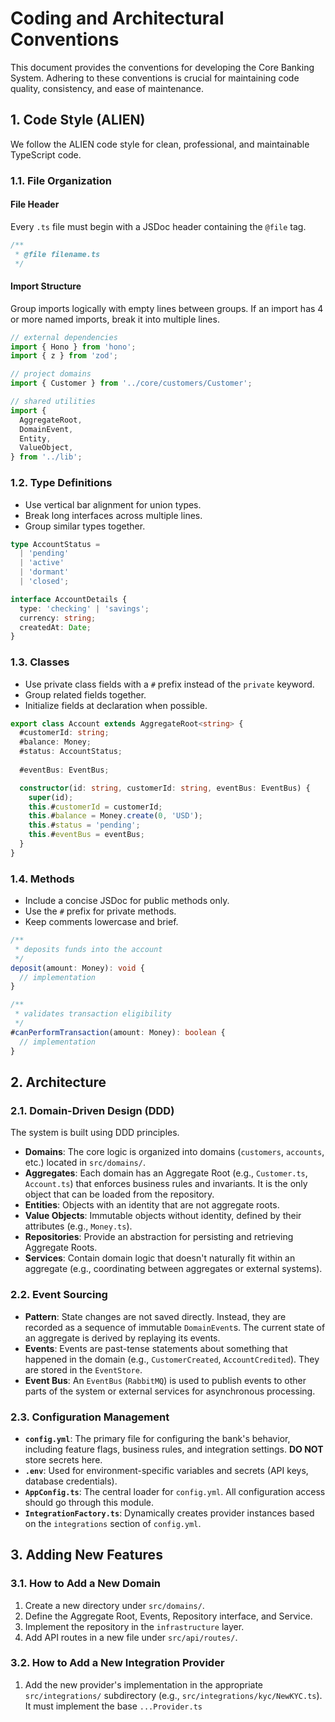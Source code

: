 # Coding and Architectural Conventions

This document provides the conventions for developing the Core Banking System. Adhering to these conventions is crucial for maintaining code quality, consistency, and ease of maintenance.

## 1. Code Style (ALIEN)

We follow the ALIEN code style for clean, professional, and maintainable TypeScript code.

### 1.1. File Organization

#### File Header
Every `.ts` file must begin with a JSDoc header containing the `@file` tag.

```typescript
/**
 * @file filename.ts
 */
```

#### Import Structure
Group imports logically with empty lines between groups. If an import has 4 or more named imports, break it into multiple lines.

```typescript
// external dependencies
import { Hono } from 'hono';
import { z } from 'zod';

// project domains
import { Customer } from '../core/customers/Customer';

// shared utilities
import { 
  AggregateRoot, 
  DomainEvent,
  Entity,
  ValueObject,
} from '../lib';
```

### 1.2. Type Definitions

- Use vertical bar alignment for union types.
- Break long interfaces across multiple lines.
- Group similar types together.

```typescript
type AccountStatus = 
  | 'pending' 
  | 'active' 
  | 'dormant'
  | 'closed';

interface AccountDetails {
  type: 'checking' | 'savings';
  currency: string;
  createdAt: Date;
}
```

### 1.3. Classes

- Use private class fields with a `#` prefix instead of the `private` keyword.
- Group related fields together.
- Initialize fields at declaration when possible.

```typescript
export class Account extends AggregateRoot<string> {
  #customerId: string;
  #balance: Money;
  #status: AccountStatus;
  
  #eventBus: EventBus;

  constructor(id: string, customerId: string, eventBus: EventBus) {
    super(id);
    this.#customerId = customerId;
    this.#balance = Money.create(0, 'USD');
    this.#status = 'pending';
    this.#eventBus = eventBus;
  }
}
```

### 1.4. Methods

- Include a concise JSDoc for public methods only.
- Use the `#` prefix for private methods.
- Keep comments lowercase and brief.

```typescript
/**
 * deposits funds into the account
 */
deposit(amount: Money): void {
  // implementation
}

/**
 * validates transaction eligibility
 */
#canPerformTransaction(amount: Money): boolean {
  // implementation
}
```

## 2. Architecture

### 2.1. Domain-Driven Design (DDD)

The system is built using DDD principles.

- **Domains**: The core logic is organized into domains (`customers`, `accounts`, etc.) located in `src/domains/`.
- **Aggregates**: Each domain has an Aggregate Root (e.g., `Customer.ts`, `Account.ts`) that enforces business rules and invariants. It is the only object that can be loaded from the repository.
- **Entities**: Objects with an identity that are not aggregate roots.
- **Value Objects**: Immutable objects without identity, defined by their attributes (e.g., `Money.ts`).
- **Repositories**: Provide an abstraction for persisting and retrieving Aggregate Roots.
- **Services**: Contain domain logic that doesn't naturally fit within an aggregate (e.g., coordinating between aggregates or external systems).

### 2.2. Event Sourcing

- **Pattern**: State changes are not saved directly. Instead, they are recorded as a sequence of immutable `DomainEvent`s. The current state of an aggregate is derived by replaying its events.
- **Events**: Events are past-tense statements about something that happened in the domain (e.g., `CustomerCreated`, `AccountCredited`). They are stored in the `EventStore`.
- **Event Bus**: An `EventBus` (`RabbitMQ`) is used to publish events to other parts of the system or external services for asynchronous processing.

### 2.3. Configuration Management

- **`config.yml`**: The primary file for configuring the bank's behavior, including feature flags, business rules, and integration settings. **DO NOT** store secrets here.
- **`.env`**: Used for environment-specific variables and secrets (API keys, database credentials).
- **`AppConfig.ts`**: The central loader for `config.yml`. All configuration access should go through this module.
- **`IntegrationFactory.ts`**: Dynamically creates provider instances based on the `integrations` section of `config.yml`.

## 3. Adding New Features

### 3.1. How to Add a New Domain

1.  Create a new directory under `src/domains/`.
2.  Define the Aggregate Root, Events, Repository interface, and Service.
3.  Implement the repository in the `infrastructure` layer.
4.  Add API routes in a new file under `src/api/routes/`.

### 3.2. How to Add a New Integration Provider

1.  Add the new provider's implementation in the appropriate `src/integrations/` subdirectory (e.g., `src/integrations/kyc/NewKYC.ts`). It must implement the base `...Provider.ts`